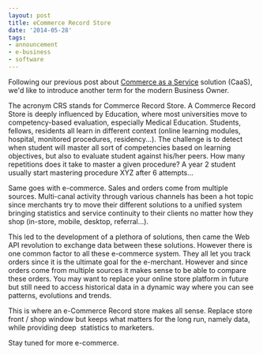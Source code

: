 ```yaml
---
layout: post
title: eCommerce Record Store
date: '2014-05-28'
tags:
- announcement
- e-business
- software
---
```


Following our previous post about
[Commerce as a Service](http://blog.yafoy.com/2014/05/commerce-as-a-service-caas/) solution (CaaS), we'd like to introduce another term for the modern Business Owner.

The acronym CRS stands for Commerce Record Store. A Commerce Record Store is deeply influenced by Education, where most universities move to competency-based evaluation, especially Medical Education. Students, fellows, residents all learn in different context (online learning modules, hospital, monitored procedures, residency...). The challenge is to detect when student will master all sort of competencies based on learning objectives, but also to evaluate student against his/her peers. How many repetitions does it take to master a given procedure? A year 2 student usually start mastering procedure XYZ after 6 attempts...

Same goes with e-commerce. Sales and orders come from multiple sources. Multi-canal activity through various channels has been a hot topic since merchants try to move their different solutions to a unified system bringing statistics and service continuity to their clients no matter how they shop (in-store, mobile, desktop, referral...).

This led to the development of a plethora of solutions, then came the Web API revolution to exchange data between these solutions. However there is one common factor to all these e-commerce system. They all let you track orders since it is the ultimate goal for the e-merchant. However and since orders come from multiple sources it makes sense to be able to compare these orders. You may want to replace your online store platform in future but still need to access historical data in a dynamic way where you can see patterns, evolutions and trends.

This is where an e-Commerce Record store makes all sense. Replace store front / shop window but keeps what matters for the long run, namely data, while providing deep  statistics to marketers.

Stay tuned for more e-commerce.
